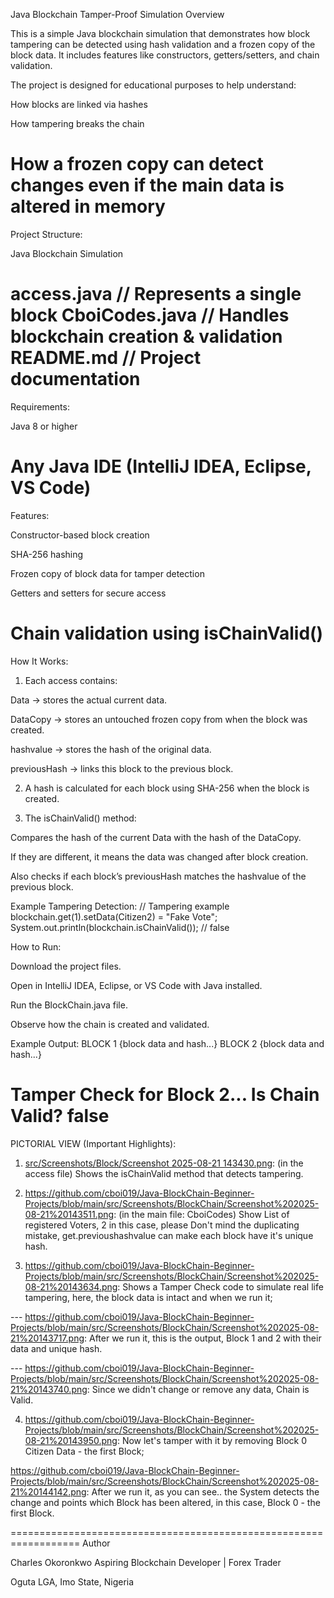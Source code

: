 Java Blockchain Tamper-Proof Simulation
Overview

This is a simple Java blockchain simulation that demonstrates how block tampering can be detected using hash validation and a frozen copy of the block data.
It includes features like constructors, getters/setters, and chain validation.

The project is designed for educational purposes to help understand:

How blocks are linked via hashes

How tampering breaks the chain

How a frozen copy can detect changes even if the main data is altered in memory
==================================================================
Project Structure:

Java Blockchain Simulation

 access.java       // Represents a single block
 CboiCodes.java  // Handles blockchain creation & validation
 README.md        // Project documentation
==================================================================
Requirements:

Java 8 or higher

Any Java IDE (IntelliJ IDEA, Eclipse, VS Code)
==================================================================
Features:

Constructor-based block creation

SHA-256 hashing

Frozen copy of block data for tamper detection

Getters and setters for secure access

Chain validation using isChainValid()
==================================================================
How It Works:
1. Each access contains:

Data → stores the actual current data.

DataCopy → stores an untouched frozen copy from when the block was created.

hashvalue → stores the hash of the original data.

previousHash → links this block to the previous block.

2. A hash is calculated for each block using SHA-256 when the block is created.

3. The isChainValid() method:

Compares the hash of the current Data with the hash of the DataCopy.

If they are different, it means the data was changed after block creation.

Also checks if each block’s previousHash matches the hashvalue of the previous block.

Example Tampering Detection:
// Tampering example
blockchain.get(1).setData(Citizen2) = "Fake Vote";
System.out.println(blockchain.isChainValid()); // false

How to Run:

Download the project files.

Open in IntelliJ IDEA, Eclipse, or VS Code with Java installed.

Run the BlockChain.java file.

Observe how the chain is created and validated.

Example Output:
BLOCK 1
{block data and hash...}
BLOCK 2
{block data and hash...}

Tamper Check for Block 2...
Is Chain Valid? false
==================================================================
PICTORIAL VIEW (Important Highlights):
1. [src/Screenshots/Block/Screenshot 2025-08-21 143430.png](https://github.com/cboi019/Java-BlockChain-Beginner-Projects/blob/main/src/Screenshots/Block/Screenshot%202025-08-21%20143430.png): (in the access file) Shows the isChainValid method that detects tampering.

2. https://github.com/cboi019/Java-BlockChain-Beginner-Projects/blob/main/src/Screenshots/BlockChain/Screenshot%202025-08-21%20143511.png: (in the main file: CboiCodes) Show List of registered Voters, 2 in this case, please Don't mind the duplicating mistake, get.previoushashvalue can make each block have it's unique hash.

3. https://github.com/cboi019/Java-BlockChain-Beginner-Projects/blob/main/src/Screenshots/BlockChain/Screenshot%202025-08-21%20143634.png: Shows a Tamper Check code to simulate real life tampering, here, the block data is intact and when we run it;

--- https://github.com/cboi019/Java-BlockChain-Beginner-Projects/blob/main/src/Screenshots/BlockChain/Screenshot%202025-08-21%20143717.png: After we run it, this is the output, Block 1 and 2 with their data and unique hash. 

--- https://github.com/cboi019/Java-BlockChain-Beginner-Projects/blob/main/src/Screenshots/BlockChain/Screenshot%202025-08-21%20143740.png: Since we didn't change or remove any data, Chain is Valid.

4. https://github.com/cboi019/Java-BlockChain-Beginner-Projects/blob/main/src/Screenshots/BlockChain/Screenshot%202025-08-21%20143950.png: Now let's tamper with it by removing Block 0 Citizen Data - the first Block;

https://github.com/cboi019/Java-BlockChain-Beginner-Projects/blob/main/src/Screenshots/BlockChain/Screenshot%202025-08-21%20144142.png: After we run it, as you can see.. the System detects the change and points which Block has been altered, in this case, Block 0 - the first Block.

==================================================================
Author

Charles Okoronkwo
Aspiring Blockchain Developer | Forex Trader


Oguta LGA, Imo State, Nigeria
